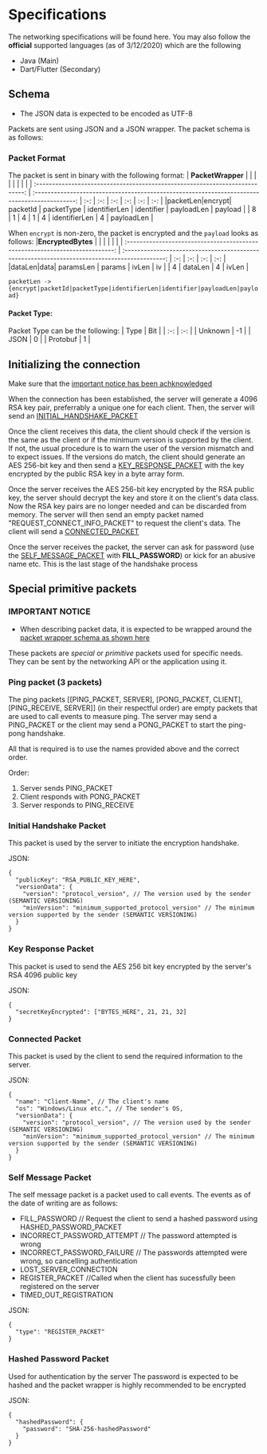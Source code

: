 # Specifications

The networking specifications will be found here. You may also follow the **official** supported languages (as of 3/12/2020) which are the following

- Java (Main)
- Dart/Flutter (Secondary)

## Schema

- The JSON data is expected to be encoded as UTF-8

Packets are sent using JSON and a JSON wrapper.
The packet schema is as follows:

### Packet Format 
The packet is sent in binary with the following format:
| **PacketWrapper** | |  |  |  |  |  |  |
| :--------------------------------------------------------------------------: | :-------------------------------------------------------------------------------------------: | :-: | :-: | :-: | :-: | :-: | :-: |
|packetLen|encrypt| packetId | packetType | identifierLen | identifier | payloadLen | payload |
| 8 | 1 | 4 | 1 | 4 | identifierLen | 4 | payloadLen |

When `encrypt` is non-zero, the packet is encrypted and the `payload` looks as follows:
|**EncryptedBytes** | |  |  |  |  | 
| :--------------------------------------------------------------------------: | :-------------------------------------------------------------------------------------------: | :-: | :-: | :-: | :-: |
|dataLen|data| paramsLen | params | ivLen | iv | 
| 4 | dataLen | 4 | ivLen |

`packetLen -> {encrypt|packetId|packetType|identifierLen|identifier|payloadLen|payload}`

#### Packet Type:
Packet Type can be the following:
| Type | Bit |
| :-: | :-: |
| Unknown | -1 |
| JSON | 0 |
| Protobuf | 1 |

## Initializing the connection

Make sure that the [important notice has been achknowledged](#important-notice)

When the connection has been established, the server will generate a 4096 RSA key pair, preferrably a unique one for each client. Then, the server will send an [INITIAL_HANDSHAKE_PACKET](#initial-handshake-packet)

Once the client receives this data,
the client should check if the version is the same as the client or if the minimum version is supported by the client. If not, the usual procedure is to warn the user of the version mismatch and to expect issues. If the versions do match, the client should generate an AES 256-bit key and then send a [KEY_RESPONSE_PACKET](#key-response-packet) with the key encrypted by the public RSA key in a byte array form.

Once the server receives the AES 256-bit key encrypted by the RSA public key, the server should decrypt the key and store it on the client's data class. Now the RSA key pairs are no longer needed and can be discarded from memory. The server will then send an empty packet named "REQUEST_CONNECT_INFO_PACKET" to request the client's data. The client will send a [CONNECTED_PACKET](#connected-packet)

Once the server receives the packet, the server can ask for password (use the [SELF_MESSAGE_PACKET](#self-message-packet) with **FILL_PASSWORD**) or kick for an abusive name etc. This is the last stage of the handshake process

## Special primitive packets

### IMPORTANT NOTICE

- When describing packet data, it is expected to be wrapped around the [packet wrapper schema as shown here](#schema)

These packets are _special_ or _primitive_ packets used for specific needs.
They can be sent by the networking API or the application using it.

### Ping packet (3 packets)

The ping packets [[PING_PACKET, SERVER], [PONG_PACKET, CLIENT], [PING_RECEIVE, SERVER]] (in their respectful order) are empty packets that are used to call events to measure ping. The server may send a PING_PACKET or the client may send a PONG_PACKET to start the ping-pong handshake.

All that is required is to use the names provided above and the correct order.

Order:

1. Server sends PING_PACKET
2. Client responds with PONG_PACKET
3. Server responds to PING_RECEIVE

### Initial Handshake Packet

This packet is used by the server to initiate the encryption handshake.

JSON:

```json5
{
  "publicKey": "RSA_PUBLIC_KEY_HERE",
  "versionData": {
    "version": "protocol_version", // The version used by the sender (SEMANTIC VERSIONING)
    "minVersion": "minimum_supported_protocol_version" // The minimum version supported by the sender (SEMANTIC VERSIONING)
  }
}
```

### Key Response Packet

This packet is used to send the AES 256 bit key encrypted by the server's RSA 4096 public key

JSON:

```json5
{
  "secretKeyEncrypted": ["BYTES_HERE", 21, 21, 32]
}
```

### Connected Packet

This packet is used by the client to send the required information to the server.

JSON:

```json5
{
  "name": "Client-Name", // The client's name
  "os": "Windows/Linux etc.", // The sender's OS,
  "versionData": {
    "version": "protocol_version", // The version used by the sender (SEMANTIC VERSIONING)
    "minVersion": "minimum_supported_protocol_version" // The minimum version supported by the sender (SEMANTIC VERSIONING)
  }
}
```

### Self Message Packet

The self message packet is a packet used to call events. The events as of the date of writing are as follows:

- FILL_PASSWORD // Request the client to send a hashed password using HASHED_PASSWORD_PACKET
- INCORRECT_PASSWORD_ATTEMPT // The password attempted is wrong
- INCORRECT_PASSWORD_FAILURE // The passwords attempted were wrong, so cancelling authentication
- LOST_SERVER_CONNECTION
- REGISTER_PACKET //Called when the client has sucessfully been registered on the server
- TIMED_OUT_REGISTRATION

JSON:

```json5
{
  "type": "REGISTER_PACKET"
}
```

### Hashed Password Packet

Used for authentication by the server
The password is expected to be hashed and the packet wrapper is highly recommended to be encrypted

JSON:

```json5
{
  "hashedPassword": {
    "password": "SHA-256-hashedPassword"
  }
}
```
